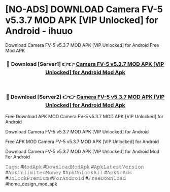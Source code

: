 # [NO-ADS] DOWNLOAD Camera FV-5 v5.3.7 MOD APK [VIP Unlocked] for Android - ihuuo
Download Camera FV-5 v5.3.7 MOD APK [VIP Unlocked] for Android Free Mod APK

<div align="center">
<h3>🔴 Download [Server1] 👉👉 <a href="https://apk-comot.site?title=Camera_FV-5_v5.3.7_MOD_APK_[VIP_Unlocked]_for_Android">Camera FV-5 v5.3.7 MOD APK [VIP Unlocked] for Android Mod Apk</a></h3><br>

<h3>🔴 Download [Server2] 👉👉 <a href="https://apk-comot.site?title=Camera_FV-5_v5.3.7_MOD_APK_[VIP_Unlocked]_for_Android">Camera FV-5 v5.3.7 MOD APK [VIP Unlocked] for Android Mod Apk</a></h3>
</div>


Free Download APK MOD Camera FV-5 v5.3.7 MOD APK [VIP Unlocked] for Android

Download Camera FV-5 v5.3.7 MOD APK [VIP Unlocked] for Android 

Free APK MOD Camera FV-5 v5.3.7 MOD APK [VIP Unlocked] for Android 

Download Camera FV-5 v5.3.7 MOD APK [VIP Unlocked] for Android Mod For Android

𝚃𝚊𝚐𝚜: #𝙼𝚘𝚍𝙰𝚙𝚔 #𝙳𝚘𝚠𝚗𝚕𝚘𝚊𝚍𝙼𝚘𝚍𝙰𝚙𝚔 #𝙰𝚙𝚔𝙻𝚊𝚝𝚎𝚜𝚝𝚅𝚎𝚛𝚜𝚒𝚘𝚗 #𝙰𝚙𝚔𝚄𝚗𝚕𝚒𝚖𝚒𝚝𝚎𝚍𝙼𝚘𝚗𝚎𝚢 #𝙰𝚙𝚔𝚄𝚗𝚕𝚘𝚌𝚔𝙰𝚕𝚕 #𝙰𝚙𝚔𝙽𝚘𝙰𝚍𝚜 #𝚄𝚗𝚕𝚘𝚌𝚔𝙿𝚛𝚎𝚖𝚒𝚞𝚖 #𝙵𝚘𝚛𝙰𝚗𝚍𝚛𝚘𝚒𝚍 #𝙵𝚛𝚎𝚎𝙳𝚘𝚠𝚗𝚕𝚘𝚊𝚍 #home_design_mod_apk